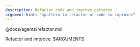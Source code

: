 ```yaml
---
description: Refactor code and improve patterns
argument-hint: "<pattern to refactor or code to improve>"
---
```


@docs/agents/refactor.md

Refactor and improve: $ARGUMENTS
